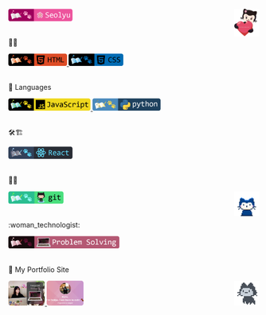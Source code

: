 <!-- <p align="center">
    <img src="https://github.com/seol-yu/seol-yu/blob/master/images/seolyu.gif" />
</p> -->
<p>
    <a href="https://github.com/seol-yu" target="_blank">
        <img src="https://github.com/seol-yu/seol-yu/blob/master/images/author-badge.png?raw=true" height=25 />
    </a>
    <a href="https://github.com/seol-yu" target="_blank">
        <img src="https://github.com/seol-yu/seol-yu/blob/master/images/mona.png?raw=true" align=right width=50 />
    </a>
</p>
<br />
📝🎨
<p align="left">
    <a href="https://github.com/seol-yu/TIL/tree/master/HTML_CSS" target="_blank">
        <img src="https://github.com/seol-yu/seol-yu/blob/master/images/html-badge-logo.png?raw=true" height=25 />
    </a>
    <a href="https://github.com/seol-yu/TIL/tree/master/HTML_CSS" target="_blank">
        <img src="https://github.com/seol-yu/seol-yu/blob/master/images/css-badge-logo.png?raw=true" height=25 />
    </a>
</p>
<br />
🎤 Languages
<p align="left">
    <a href="https://github.com/seol-yu/TIL/tree/master/JavaScript" target="_blank">
        <img src="https://github.com/seol-yu/seol-yu/blob/master/images/javascript-badge-logo.png?raw=true" height=25 />
    </a>
    <!-- <a href="https://github.com/seol-yu/TIL/tree/master/TypeScript" target="_blank">
        <img src="https://github.com/seol-yu/seol-yu/blob/master/images/typescript-badge-logo2.png?raw=true" height=25 />
    </a> -->
    <a href="https://github.com/seol-yu/TIL/tree/master/Python" target="_blank">
        <img src="https://github.com/seol-yu/seol-yu/blob/master/images/python-badge-logo.png?raw=true" height=25 />
    </a>
    <!-- <a href="https://github.com/seol-yu/TIL/tree/master/C" target="_blank">
        <img src="https://github.com/seol-yu/seol-yu/blob/master/images/c-badge-logo.png?raw=true" height=25 />
    </a>
    <a href="https://github.com/seol-yu/TIL/tree/master/C++" target="_blank">
        <img src="https://github.com/seol-yu/seol-yu/blob/master/images/cPlusPlus-badge-logo.png?raw=true" height=25 />
    </a> -->
</p>
<br />
🛠🏗️
<p>
    <a href="https://github.com/seol-yu/TIL/tree/master/React" target="_blank">
        <img src="https://github.com/seol-yu/seol-yu/blob/master/images/react-badge-logo.png?raw=true" height=25 />
    </a>
    <!-- <a href="https://github.com/seol-yu/TIL/tree/master/VueJS" target="_blank">
        <img src="https://github.com/seol-yu/seol-yu/blob/master/images/vue-badge-logo.png?raw=true" height=25 />
    </a>
    <a href="https://github.com/seol-yu/TIL/tree/master/NodeJS" target="_blank">
        <img src="https://github.com/seol-yu/seol-yu/blob/master/images/nodejs-badge-logo.png?raw=true" height=25 />
    </a> -->
</p>
<br />
🐙😻
<p>
    <a href="https://github.com/seol-yu/TIL/tree/master/Git" target="_blank">
        <img src="https://github.com/seol-yu/seol-yu/blob/master/images/git-badge-logo.png?raw=true" height=25 />
    </a>
    <a href="https://github.com/seol-yu" target="_blank">
        <img src="https://github.com/seol-yu/seol-yu/blob/master/images/mona-whisper.gif?raw=true" align=right width=50 />
    </a>
</p>
<br />
:woman_technologist:
<p>
    <!-- <a href="https://github.com/seol-yu" target="_blank">
        <img src="https://github.com/seol-yu/seol-yu/blob/master/images/42-badge-logo.png?raw=true" height=25 />
    </a> -->
    <a href="https://github.com/seol-yu/Algorithm" target="_blank">
        <img src="https://github.com/seol-yu/seol-yu/blob/master/images/PS-badge-logo.png?raw=true" height=25 />
    </a>
</p>
<br />
🌸 My Portfolio Site
<p>
    <a href="https://seol-yu.github.io/" target="_blank">
        <img src="https://github.com/seol-yu/seol-yu/blob/master/images/Portfolio1.png?raw=true" height=50 />
    </a>
    <a href="https://seol-yu.github.io/portfolio/" target="_blank">
        <img src="https://github.com/seol-yu/seol-yu/blob/master/images/Portfolio2.png?raw=true" height=50 />
    </a>
    <a href="https://github.com/seol-yu" target="_blank">
        <img src="https://github.com/seol-yu/seol-yu/blob/master/images/mona-loading-dark.gif?raw=true" align=right width=50 />
    </a>
</p>